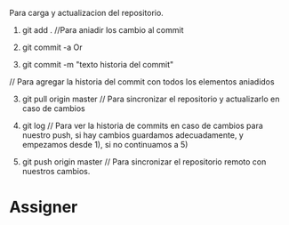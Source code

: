 Para carga y actualizacion del repositorio.

1) git add . //Para aniadir los cambio al commit

2) git commit -a 
Or
2) git commit -m "texto historia del commit"  

// Para agregar la historia del commit con todos los elementos aniadidos

3) git pull origin master // Para sincronizar el repositorio y actualizarlo en caso de cambios

4) git log // Para ver la historia de commits en caso de cambios para nuestro push, si hay cambios guardamos adecuadamente, y empezamos desde 1), si no continuamos a 5)

5) git push origin master // Para sincronizar el repositorio remoto con nuestros cambios.


Assigner
========

